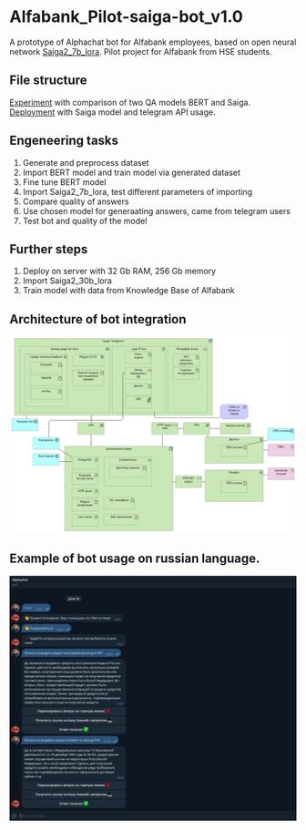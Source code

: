# Alfabank_Pilot-saiga-bot_v1.0
A prototype of Alphachat bot for Alfabank employees, based on open neural network [Saiga2_7b_lora](https://huggingface.co/IlyaGusev/saiga2_7b_lora).
Pilot project for Alfabank from HSE students.

## File structure
[Experiment](./experiment_bert_vs_saiga.ipynb) with comparison of two QA models BERT and Saiga.  
[Deployment](./Alphachat_server.ipynb) with Saiga model and telegram API usage.

## Engeneering tasks
1) Generate and preprocess dataset
2) Import BERT model and train model via generated dataset
3) Fine tune BERT model
4) Import Saiga2_7b_lora, test different parameters of importing
5) Compare quality of answers
6) Use chosen model for generaating answers, came from telegram users
7) Test bot and quality of the model

## Further steps
1) Deploy on server with 32 Gb RAM, 256 Gb memory
2) Import Saiga2_30b_lora
3) Train model with data from Knowledge Base of Alfabank 

## Architecture of bot integration

![Architecture](./architecture.png)

## Example of bot usage on russian language.

![usage of the bot](./bot_usage.jpg)

